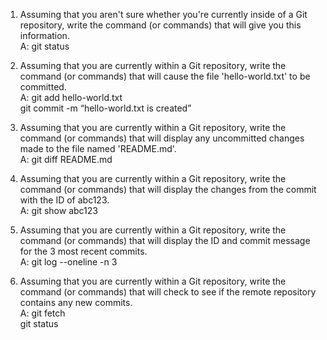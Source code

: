 1. Assuming that you aren't sure whether you're currently inside of a Git repository, write the command (or commands) that will give you this information.  
A:  git status

2. Assuming that you are currently within a Git repository, write the command (or commands) that will cause the file 'hello-world.txt' to be committed.  
A: git add hello-world.txt  
git commit -m “hello-world.txt is created”

3. Assuming that you are currently within a Git repository, write the command (or commands) that will display any uncommitted changes made to the file named 'README.md'.  
A: git diff README.md  

4. Assuming that you are currently within a Git repository, write the command (or commands) that will display the changes from the commit with the ID of abc123.  
A: git show abc123

5. Assuming that you are currently within a Git repository, write the command (or commands) that will display the ID and commit message for the 3 most recent commits.  
A: git log --oneline -n 3

6. Assuming that you are currently within a Git repository, write the command (or commands) that will check to see if the remote repository contains any new commits.  
A: git fetch  
git status